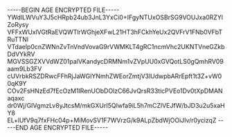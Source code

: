 -----BEGIN AGE ENCRYPTED FILE-----
YWdlLWVuY3J5cHRpb24ub3JnL3YxCi0+IFgyNTUxOSBrSG9VOUJxa0RZYlZoRysy
VFFxWUxlVGtRaEVQWTlrWGhjeXFwL21HT3hFCkhYeUx2QVFrV1FNb0VFbTRuTTNl
VTdaelp0cnZWNnZvTnVndVovaG9rVWMKLT4gRC1ncmVhc2UKNTVneGZkbDdVYkRV
MGVSSGZXVVdWZ01palVKandycDRMNm1vZVpUU0xGVQotLS0gQmhRV09aam9Lb3FV
cUVrbkRSZDRwcFFhRjJaWGlYNmhZWEorZmtjV3lUdwpbARrEpft1t3Z+vW00qK9Y
COv2FsHNzEd7fEcOzM1lRenUObDOlzC66JvQrsR33ticPVEo1Dv0tXpDMANaqaxc
dr0Wj/GIVgmzLv8yJtcsM/mkGXUrI5QIwfa9iL5h7mCZlVEJfW/bJD3u2u5xaHY8
EL+lUfV9q7fxFHc04p+MiMovSV1F7WVrzG/k9ALpZbdWjOOiJIv/r0ycizqZ
-----END AGE ENCRYPTED FILE-----
